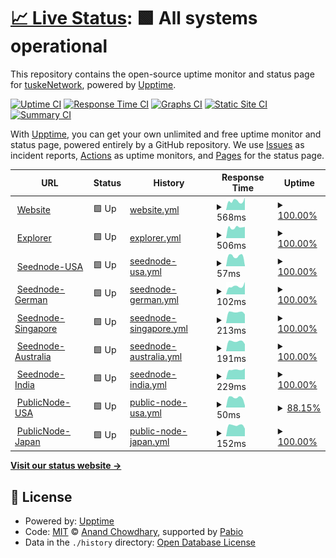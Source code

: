 # [📈 Live Status](https://uptime.tuske.network): <!--live status--> **🟩 All systems operational**

This repository contains the open-source uptime monitor and status page for [tuskeNetwork](https://tuske.network), powered by [Upptime](https://github.com/upptime/upptime).

[![Uptime CI](https://github.com/tuskeNetwork/tuskeUptime/workflows/Uptime%20CI/badge.svg)](https://github.com/tuskeNetwork/tuskeUptime/actions?query=workflow%3A%22Uptime+CI%22)
[![Response Time CI](https://github.com/tuskeNetwork/tuskeUptime/workflows/Response%20Time%20CI/badge.svg)](https://github.com/tuskeNetwork/tuskeUptime/actions?query=workflow%3A%22Response+Time+CI%22)
[![Graphs CI](https://github.com/tuskeNetwork/tuskeUptime/workflows/Graphs%20CI/badge.svg)](https://github.com/tuskeNetwork/tuskeUptime/actions?query=workflow%3A%22Graphs+CI%22)
[![Static Site CI](https://github.com/tuskeNetwork/tuskeUptime/workflows/Static%20Site%20CI/badge.svg)](https://github.com/tuskeNetwork/tuskeUptime/actions?query=workflow%3A%22Static+Site+CI%22)
[![Summary CI](https://github.com/tuskeNetwork/tuskeUptime/workflows/Summary%20CI/badge.svg)](https://github.com/tuskeNetwork/tuskeUptime/actions?query=workflow%3A%22Summary+CI%22)

With [Upptime](https://upptime.js.org), you can get your own unlimited and free uptime monitor and status page, powered entirely by a GitHub repository. We use [Issues](https://github.com/tuskeNetwork/tuskeUptime/issues) as incident reports, [Actions](https://github.com/tuskeNetwork/tuskeUptime/actions) as uptime monitors, and [Pages](https://uptime.tuske.network) for the status page.

<!--start: status pages-->
<!-- This summary is generated by Upptime (https://github.com/upptime/upptime) -->
<!-- Do not edit this manually, your changes will be overwritten -->
<!-- prettier-ignore -->
| URL | Status | History | Response Time | Uptime |
| --- | ------ | ------- | ------------- | ------ |
| <img alt="" src="https://icons.duckduckgo.com/ip3/tuske.network.ico" height="13"> [Website](https://tuske.network) | 🟩 Up | [website.yml](https://github.com/tuskeNetwork/tuskeUptime/commits/HEAD/history/website.yml) | <details><summary><img alt="Response time graph" src="./graphs/website/response-time-week.png" height="20"> 568ms</summary><br><a href="https://uptime.tuske.network/history/website"><img alt="Response time 642" src="https://img.shields.io/endpoint?url=https%3A%2F%2Fraw.githubusercontent.com%2FtuskeNetwork%2FtuskeUptime%2FHEAD%2Fapi%2Fwebsite%2Fresponse-time.json"></a><br><a href="https://uptime.tuske.network/history/website"><img alt="24-hour response time 791" src="https://img.shields.io/endpoint?url=https%3A%2F%2Fraw.githubusercontent.com%2FtuskeNetwork%2FtuskeUptime%2FHEAD%2Fapi%2Fwebsite%2Fresponse-time-day.json"></a><br><a href="https://uptime.tuske.network/history/website"><img alt="7-day response time 568" src="https://img.shields.io/endpoint?url=https%3A%2F%2Fraw.githubusercontent.com%2FtuskeNetwork%2FtuskeUptime%2FHEAD%2Fapi%2Fwebsite%2Fresponse-time-week.json"></a><br><a href="https://uptime.tuske.network/history/website"><img alt="30-day response time 636" src="https://img.shields.io/endpoint?url=https%3A%2F%2Fraw.githubusercontent.com%2FtuskeNetwork%2FtuskeUptime%2FHEAD%2Fapi%2Fwebsite%2Fresponse-time-month.json"></a><br><a href="https://uptime.tuske.network/history/website"><img alt="1-year response time 642" src="https://img.shields.io/endpoint?url=https%3A%2F%2Fraw.githubusercontent.com%2FtuskeNetwork%2FtuskeUptime%2FHEAD%2Fapi%2Fwebsite%2Fresponse-time-year.json"></a></details> | <details><summary><a href="https://uptime.tuske.network/history/website">100.00%</a></summary><a href="https://uptime.tuske.network/history/website"><img alt="All-time uptime 100.00%" src="https://img.shields.io/endpoint?url=https%3A%2F%2Fraw.githubusercontent.com%2FtuskeNetwork%2FtuskeUptime%2FHEAD%2Fapi%2Fwebsite%2Fuptime.json"></a><br><a href="https://uptime.tuske.network/history/website"><img alt="24-hour uptime 100.00%" src="https://img.shields.io/endpoint?url=https%3A%2F%2Fraw.githubusercontent.com%2FtuskeNetwork%2FtuskeUptime%2FHEAD%2Fapi%2Fwebsite%2Fuptime-day.json"></a><br><a href="https://uptime.tuske.network/history/website"><img alt="7-day uptime 100.00%" src="https://img.shields.io/endpoint?url=https%3A%2F%2Fraw.githubusercontent.com%2FtuskeNetwork%2FtuskeUptime%2FHEAD%2Fapi%2Fwebsite%2Fuptime-week.json"></a><br><a href="https://uptime.tuske.network/history/website"><img alt="30-day uptime 100.00%" src="https://img.shields.io/endpoint?url=https%3A%2F%2Fraw.githubusercontent.com%2FtuskeNetwork%2FtuskeUptime%2FHEAD%2Fapi%2Fwebsite%2Fuptime-month.json"></a><br><a href="https://uptime.tuske.network/history/website"><img alt="1-year uptime 100.00%" src="https://img.shields.io/endpoint?url=https%3A%2F%2Fraw.githubusercontent.com%2FtuskeNetwork%2FtuskeUptime%2FHEAD%2Fapi%2Fwebsite%2Fuptime-year.json"></a></details>
| <img alt="" src="https://icons.duckduckgo.com/ip3/explorer.tuske.network.ico" height="13"> [Explorer](https://explorer.tuske.network) | 🟩 Up | [explorer.yml](https://github.com/tuskeNetwork/tuskeUptime/commits/HEAD/history/explorer.yml) | <details><summary><img alt="Response time graph" src="./graphs/explorer/response-time-week.png" height="20"> 506ms</summary><br><a href="https://uptime.tuske.network/history/explorer"><img alt="Response time 527" src="https://img.shields.io/endpoint?url=https%3A%2F%2Fraw.githubusercontent.com%2FtuskeNetwork%2FtuskeUptime%2FHEAD%2Fapi%2Fexplorer%2Fresponse-time.json"></a><br><a href="https://uptime.tuske.network/history/explorer"><img alt="24-hour response time 533" src="https://img.shields.io/endpoint?url=https%3A%2F%2Fraw.githubusercontent.com%2FtuskeNetwork%2FtuskeUptime%2FHEAD%2Fapi%2Fexplorer%2Fresponse-time-day.json"></a><br><a href="https://uptime.tuske.network/history/explorer"><img alt="7-day response time 506" src="https://img.shields.io/endpoint?url=https%3A%2F%2Fraw.githubusercontent.com%2FtuskeNetwork%2FtuskeUptime%2FHEAD%2Fapi%2Fexplorer%2Fresponse-time-week.json"></a><br><a href="https://uptime.tuske.network/history/explorer"><img alt="30-day response time 572" src="https://img.shields.io/endpoint?url=https%3A%2F%2Fraw.githubusercontent.com%2FtuskeNetwork%2FtuskeUptime%2FHEAD%2Fapi%2Fexplorer%2Fresponse-time-month.json"></a><br><a href="https://uptime.tuske.network/history/explorer"><img alt="1-year response time 527" src="https://img.shields.io/endpoint?url=https%3A%2F%2Fraw.githubusercontent.com%2FtuskeNetwork%2FtuskeUptime%2FHEAD%2Fapi%2Fexplorer%2Fresponse-time-year.json"></a></details> | <details><summary><a href="https://uptime.tuske.network/history/explorer">100.00%</a></summary><a href="https://uptime.tuske.network/history/explorer"><img alt="All-time uptime 100.00%" src="https://img.shields.io/endpoint?url=https%3A%2F%2Fraw.githubusercontent.com%2FtuskeNetwork%2FtuskeUptime%2FHEAD%2Fapi%2Fexplorer%2Fuptime.json"></a><br><a href="https://uptime.tuske.network/history/explorer"><img alt="24-hour uptime 100.00%" src="https://img.shields.io/endpoint?url=https%3A%2F%2Fraw.githubusercontent.com%2FtuskeNetwork%2FtuskeUptime%2FHEAD%2Fapi%2Fexplorer%2Fuptime-day.json"></a><br><a href="https://uptime.tuske.network/history/explorer"><img alt="7-day uptime 100.00%" src="https://img.shields.io/endpoint?url=https%3A%2F%2Fraw.githubusercontent.com%2FtuskeNetwork%2FtuskeUptime%2FHEAD%2Fapi%2Fexplorer%2Fuptime-week.json"></a><br><a href="https://uptime.tuske.network/history/explorer"><img alt="30-day uptime 100.00%" src="https://img.shields.io/endpoint?url=https%3A%2F%2Fraw.githubusercontent.com%2FtuskeNetwork%2FtuskeUptime%2FHEAD%2Fapi%2Fexplorer%2Fuptime-month.json"></a><br><a href="https://uptime.tuske.network/history/explorer"><img alt="1-year uptime 100.00%" src="https://img.shields.io/endpoint?url=https%3A%2F%2Fraw.githubusercontent.com%2FtuskeNetwork%2FtuskeUptime%2FHEAD%2Fapi%2Fexplorer%2Fuptime-year.json"></a></details>
| <img alt="" src="https://icons.duckduckgo.com/ip3/null.ico" height="13"> [Seednode-USA](us.tuske.network) | 🟩 Up | [seednode-usa.yml](https://github.com/tuskeNetwork/tuskeUptime/commits/HEAD/history/seednode-usa.yml) | <details><summary><img alt="Response time graph" src="./graphs/seednode-usa/response-time-week.png" height="20"> 57ms</summary><br><a href="https://uptime.tuske.network/history/seednode-usa"><img alt="Response time 49" src="https://img.shields.io/endpoint?url=https%3A%2F%2Fraw.githubusercontent.com%2FtuskeNetwork%2FtuskeUptime%2FHEAD%2Fapi%2Fseednode-usa%2Fresponse-time.json"></a><br><a href="https://uptime.tuske.network/history/seednode-usa"><img alt="24-hour response time 2" src="https://img.shields.io/endpoint?url=https%3A%2F%2Fraw.githubusercontent.com%2FtuskeNetwork%2FtuskeUptime%2FHEAD%2Fapi%2Fseednode-usa%2Fresponse-time-day.json"></a><br><a href="https://uptime.tuske.network/history/seednode-usa"><img alt="7-day response time 57" src="https://img.shields.io/endpoint?url=https%3A%2F%2Fraw.githubusercontent.com%2FtuskeNetwork%2FtuskeUptime%2FHEAD%2Fapi%2Fseednode-usa%2Fresponse-time-week.json"></a><br><a href="https://uptime.tuske.network/history/seednode-usa"><img alt="30-day response time 53" src="https://img.shields.io/endpoint?url=https%3A%2F%2Fraw.githubusercontent.com%2FtuskeNetwork%2FtuskeUptime%2FHEAD%2Fapi%2Fseednode-usa%2Fresponse-time-month.json"></a><br><a href="https://uptime.tuske.network/history/seednode-usa"><img alt="1-year response time 49" src="https://img.shields.io/endpoint?url=https%3A%2F%2Fraw.githubusercontent.com%2FtuskeNetwork%2FtuskeUptime%2FHEAD%2Fapi%2Fseednode-usa%2Fresponse-time-year.json"></a></details> | <details><summary><a href="https://uptime.tuske.network/history/seednode-usa">100.00%</a></summary><a href="https://uptime.tuske.network/history/seednode-usa"><img alt="All-time uptime 99.86%" src="https://img.shields.io/endpoint?url=https%3A%2F%2Fraw.githubusercontent.com%2FtuskeNetwork%2FtuskeUptime%2FHEAD%2Fapi%2Fseednode-usa%2Fuptime.json"></a><br><a href="https://uptime.tuske.network/history/seednode-usa"><img alt="24-hour uptime 100.00%" src="https://img.shields.io/endpoint?url=https%3A%2F%2Fraw.githubusercontent.com%2FtuskeNetwork%2FtuskeUptime%2FHEAD%2Fapi%2Fseednode-usa%2Fuptime-day.json"></a><br><a href="https://uptime.tuske.network/history/seednode-usa"><img alt="7-day uptime 100.00%" src="https://img.shields.io/endpoint?url=https%3A%2F%2Fraw.githubusercontent.com%2FtuskeNetwork%2FtuskeUptime%2FHEAD%2Fapi%2Fseednode-usa%2Fuptime-week.json"></a><br><a href="https://uptime.tuske.network/history/seednode-usa"><img alt="30-day uptime 100.00%" src="https://img.shields.io/endpoint?url=https%3A%2F%2Fraw.githubusercontent.com%2FtuskeNetwork%2FtuskeUptime%2FHEAD%2Fapi%2Fseednode-usa%2Fuptime-month.json"></a><br><a href="https://uptime.tuske.network/history/seednode-usa"><img alt="1-year uptime 99.86%" src="https://img.shields.io/endpoint?url=https%3A%2F%2Fraw.githubusercontent.com%2FtuskeNetwork%2FtuskeUptime%2FHEAD%2Fapi%2Fseednode-usa%2Fuptime-year.json"></a></details>
| <img alt="" src="https://icons.duckduckgo.com/ip3/null.ico" height="13"> [Seednode-German](de.tuske.network) | 🟩 Up | [seednode-german.yml](https://github.com/tuskeNetwork/tuskeUptime/commits/HEAD/history/seednode-german.yml) | <details><summary><img alt="Response time graph" src="./graphs/seednode-german/response-time-week.png" height="20"> 102ms</summary><br><a href="https://uptime.tuske.network/history/seednode-german"><img alt="Response time 111" src="https://img.shields.io/endpoint?url=https%3A%2F%2Fraw.githubusercontent.com%2FtuskeNetwork%2FtuskeUptime%2FHEAD%2Fapi%2Fseednode-german%2Fresponse-time.json"></a><br><a href="https://uptime.tuske.network/history/seednode-german"><img alt="24-hour response time 156" src="https://img.shields.io/endpoint?url=https%3A%2F%2Fraw.githubusercontent.com%2FtuskeNetwork%2FtuskeUptime%2FHEAD%2Fapi%2Fseednode-german%2Fresponse-time-day.json"></a><br><a href="https://uptime.tuske.network/history/seednode-german"><img alt="7-day response time 102" src="https://img.shields.io/endpoint?url=https%3A%2F%2Fraw.githubusercontent.com%2FtuskeNetwork%2FtuskeUptime%2FHEAD%2Fapi%2Fseednode-german%2Fresponse-time-week.json"></a><br><a href="https://uptime.tuske.network/history/seednode-german"><img alt="30-day response time 108" src="https://img.shields.io/endpoint?url=https%3A%2F%2Fraw.githubusercontent.com%2FtuskeNetwork%2FtuskeUptime%2FHEAD%2Fapi%2Fseednode-german%2Fresponse-time-month.json"></a><br><a href="https://uptime.tuske.network/history/seednode-german"><img alt="1-year response time 111" src="https://img.shields.io/endpoint?url=https%3A%2F%2Fraw.githubusercontent.com%2FtuskeNetwork%2FtuskeUptime%2FHEAD%2Fapi%2Fseednode-german%2Fresponse-time-year.json"></a></details> | <details><summary><a href="https://uptime.tuske.network/history/seednode-german">100.00%</a></summary><a href="https://uptime.tuske.network/history/seednode-german"><img alt="All-time uptime 99.91%" src="https://img.shields.io/endpoint?url=https%3A%2F%2Fraw.githubusercontent.com%2FtuskeNetwork%2FtuskeUptime%2FHEAD%2Fapi%2Fseednode-german%2Fuptime.json"></a><br><a href="https://uptime.tuske.network/history/seednode-german"><img alt="24-hour uptime 100.00%" src="https://img.shields.io/endpoint?url=https%3A%2F%2Fraw.githubusercontent.com%2FtuskeNetwork%2FtuskeUptime%2FHEAD%2Fapi%2Fseednode-german%2Fuptime-day.json"></a><br><a href="https://uptime.tuske.network/history/seednode-german"><img alt="7-day uptime 100.00%" src="https://img.shields.io/endpoint?url=https%3A%2F%2Fraw.githubusercontent.com%2FtuskeNetwork%2FtuskeUptime%2FHEAD%2Fapi%2Fseednode-german%2Fuptime-week.json"></a><br><a href="https://uptime.tuske.network/history/seednode-german"><img alt="30-day uptime 100.00%" src="https://img.shields.io/endpoint?url=https%3A%2F%2Fraw.githubusercontent.com%2FtuskeNetwork%2FtuskeUptime%2FHEAD%2Fapi%2Fseednode-german%2Fuptime-month.json"></a><br><a href="https://uptime.tuske.network/history/seednode-german"><img alt="1-year uptime 99.91%" src="https://img.shields.io/endpoint?url=https%3A%2F%2Fraw.githubusercontent.com%2FtuskeNetwork%2FtuskeUptime%2FHEAD%2Fapi%2Fseednode-german%2Fuptime-year.json"></a></details>
| <img alt="" src="https://icons.duckduckgo.com/ip3/null.ico" height="13"> [Seednode-Singapore](sg.tuske.network) | 🟩 Up | [seednode-singapore.yml](https://github.com/tuskeNetwork/tuskeUptime/commits/HEAD/history/seednode-singapore.yml) | <details><summary><img alt="Response time graph" src="./graphs/seednode-singapore/response-time-week.png" height="20"> 213ms</summary><br><a href="https://uptime.tuske.network/history/seednode-singapore"><img alt="Response time 207" src="https://img.shields.io/endpoint?url=https%3A%2F%2Fraw.githubusercontent.com%2FtuskeNetwork%2FtuskeUptime%2FHEAD%2Fapi%2Fseednode-singapore%2Fresponse-time.json"></a><br><a href="https://uptime.tuske.network/history/seednode-singapore"><img alt="24-hour response time 173" src="https://img.shields.io/endpoint?url=https%3A%2F%2Fraw.githubusercontent.com%2FtuskeNetwork%2FtuskeUptime%2FHEAD%2Fapi%2Fseednode-singapore%2Fresponse-time-day.json"></a><br><a href="https://uptime.tuske.network/history/seednode-singapore"><img alt="7-day response time 213" src="https://img.shields.io/endpoint?url=https%3A%2F%2Fraw.githubusercontent.com%2FtuskeNetwork%2FtuskeUptime%2FHEAD%2Fapi%2Fseednode-singapore%2Fresponse-time-week.json"></a><br><a href="https://uptime.tuske.network/history/seednode-singapore"><img alt="30-day response time 209" src="https://img.shields.io/endpoint?url=https%3A%2F%2Fraw.githubusercontent.com%2FtuskeNetwork%2FtuskeUptime%2FHEAD%2Fapi%2Fseednode-singapore%2Fresponse-time-month.json"></a><br><a href="https://uptime.tuske.network/history/seednode-singapore"><img alt="1-year response time 207" src="https://img.shields.io/endpoint?url=https%3A%2F%2Fraw.githubusercontent.com%2FtuskeNetwork%2FtuskeUptime%2FHEAD%2Fapi%2Fseednode-singapore%2Fresponse-time-year.json"></a></details> | <details><summary><a href="https://uptime.tuske.network/history/seednode-singapore">100.00%</a></summary><a href="https://uptime.tuske.network/history/seednode-singapore"><img alt="All-time uptime 99.97%" src="https://img.shields.io/endpoint?url=https%3A%2F%2Fraw.githubusercontent.com%2FtuskeNetwork%2FtuskeUptime%2FHEAD%2Fapi%2Fseednode-singapore%2Fuptime.json"></a><br><a href="https://uptime.tuske.network/history/seednode-singapore"><img alt="24-hour uptime 100.00%" src="https://img.shields.io/endpoint?url=https%3A%2F%2Fraw.githubusercontent.com%2FtuskeNetwork%2FtuskeUptime%2FHEAD%2Fapi%2Fseednode-singapore%2Fuptime-day.json"></a><br><a href="https://uptime.tuske.network/history/seednode-singapore"><img alt="7-day uptime 100.00%" src="https://img.shields.io/endpoint?url=https%3A%2F%2Fraw.githubusercontent.com%2FtuskeNetwork%2FtuskeUptime%2FHEAD%2Fapi%2Fseednode-singapore%2Fuptime-week.json"></a><br><a href="https://uptime.tuske.network/history/seednode-singapore"><img alt="30-day uptime 100.00%" src="https://img.shields.io/endpoint?url=https%3A%2F%2Fraw.githubusercontent.com%2FtuskeNetwork%2FtuskeUptime%2FHEAD%2Fapi%2Fseednode-singapore%2Fuptime-month.json"></a><br><a href="https://uptime.tuske.network/history/seednode-singapore"><img alt="1-year uptime 99.97%" src="https://img.shields.io/endpoint?url=https%3A%2F%2Fraw.githubusercontent.com%2FtuskeNetwork%2FtuskeUptime%2FHEAD%2Fapi%2Fseednode-singapore%2Fuptime-year.json"></a></details>
| <img alt="" src="https://icons.duckduckgo.com/ip3/null.ico" height="13"> [Seednode-Australia](au.tuske.network) | 🟩 Up | [seednode-australia.yml](https://github.com/tuskeNetwork/tuskeUptime/commits/HEAD/history/seednode-australia.yml) | <details><summary><img alt="Response time graph" src="./graphs/seednode-australia/response-time-week.png" height="20"> 191ms</summary><br><a href="https://uptime.tuske.network/history/seednode-australia"><img alt="Response time 182" src="https://img.shields.io/endpoint?url=https%3A%2F%2Fraw.githubusercontent.com%2FtuskeNetwork%2FtuskeUptime%2FHEAD%2Fapi%2Fseednode-australia%2Fresponse-time.json"></a><br><a href="https://uptime.tuske.network/history/seednode-australia"><img alt="24-hour response time 138" src="https://img.shields.io/endpoint?url=https%3A%2F%2Fraw.githubusercontent.com%2FtuskeNetwork%2FtuskeUptime%2FHEAD%2Fapi%2Fseednode-australia%2Fresponse-time-day.json"></a><br><a href="https://uptime.tuske.network/history/seednode-australia"><img alt="7-day response time 191" src="https://img.shields.io/endpoint?url=https%3A%2F%2Fraw.githubusercontent.com%2FtuskeNetwork%2FtuskeUptime%2FHEAD%2Fapi%2Fseednode-australia%2Fresponse-time-week.json"></a><br><a href="https://uptime.tuske.network/history/seednode-australia"><img alt="30-day response time 185" src="https://img.shields.io/endpoint?url=https%3A%2F%2Fraw.githubusercontent.com%2FtuskeNetwork%2FtuskeUptime%2FHEAD%2Fapi%2Fseednode-australia%2Fresponse-time-month.json"></a><br><a href="https://uptime.tuske.network/history/seednode-australia"><img alt="1-year response time 182" src="https://img.shields.io/endpoint?url=https%3A%2F%2Fraw.githubusercontent.com%2FtuskeNetwork%2FtuskeUptime%2FHEAD%2Fapi%2Fseednode-australia%2Fresponse-time-year.json"></a></details> | <details><summary><a href="https://uptime.tuske.network/history/seednode-australia">100.00%</a></summary><a href="https://uptime.tuske.network/history/seednode-australia"><img alt="All-time uptime 99.94%" src="https://img.shields.io/endpoint?url=https%3A%2F%2Fraw.githubusercontent.com%2FtuskeNetwork%2FtuskeUptime%2FHEAD%2Fapi%2Fseednode-australia%2Fuptime.json"></a><br><a href="https://uptime.tuske.network/history/seednode-australia"><img alt="24-hour uptime 100.00%" src="https://img.shields.io/endpoint?url=https%3A%2F%2Fraw.githubusercontent.com%2FtuskeNetwork%2FtuskeUptime%2FHEAD%2Fapi%2Fseednode-australia%2Fuptime-day.json"></a><br><a href="https://uptime.tuske.network/history/seednode-australia"><img alt="7-day uptime 100.00%" src="https://img.shields.io/endpoint?url=https%3A%2F%2Fraw.githubusercontent.com%2FtuskeNetwork%2FtuskeUptime%2FHEAD%2Fapi%2Fseednode-australia%2Fuptime-week.json"></a><br><a href="https://uptime.tuske.network/history/seednode-australia"><img alt="30-day uptime 100.00%" src="https://img.shields.io/endpoint?url=https%3A%2F%2Fraw.githubusercontent.com%2FtuskeNetwork%2FtuskeUptime%2FHEAD%2Fapi%2Fseednode-australia%2Fuptime-month.json"></a><br><a href="https://uptime.tuske.network/history/seednode-australia"><img alt="1-year uptime 99.94%" src="https://img.shields.io/endpoint?url=https%3A%2F%2Fraw.githubusercontent.com%2FtuskeNetwork%2FtuskeUptime%2FHEAD%2Fapi%2Fseednode-australia%2Fuptime-year.json"></a></details>
| <img alt="" src="https://icons.duckduckgo.com/ip3/null.ico" height="13"> [Seednode-India](in.tuske.network) | 🟩 Up | [seednode-india.yml](https://github.com/tuskeNetwork/tuskeUptime/commits/HEAD/history/seednode-india.yml) | <details><summary><img alt="Response time graph" src="./graphs/seednode-india/response-time-week.png" height="20"> 229ms</summary><br><a href="https://uptime.tuske.network/history/seednode-india"><img alt="Response time 240" src="https://img.shields.io/endpoint?url=https%3A%2F%2Fraw.githubusercontent.com%2FtuskeNetwork%2FtuskeUptime%2FHEAD%2Fapi%2Fseednode-india%2Fresponse-time.json"></a><br><a href="https://uptime.tuske.network/history/seednode-india"><img alt="24-hour response time 257" src="https://img.shields.io/endpoint?url=https%3A%2F%2Fraw.githubusercontent.com%2FtuskeNetwork%2FtuskeUptime%2FHEAD%2Fapi%2Fseednode-india%2Fresponse-time-day.json"></a><br><a href="https://uptime.tuske.network/history/seednode-india"><img alt="7-day response time 229" src="https://img.shields.io/endpoint?url=https%3A%2F%2Fraw.githubusercontent.com%2FtuskeNetwork%2FtuskeUptime%2FHEAD%2Fapi%2Fseednode-india%2Fresponse-time-week.json"></a><br><a href="https://uptime.tuske.network/history/seednode-india"><img alt="30-day response time 238" src="https://img.shields.io/endpoint?url=https%3A%2F%2Fraw.githubusercontent.com%2FtuskeNetwork%2FtuskeUptime%2FHEAD%2Fapi%2Fseednode-india%2Fresponse-time-month.json"></a><br><a href="https://uptime.tuske.network/history/seednode-india"><img alt="1-year response time 240" src="https://img.shields.io/endpoint?url=https%3A%2F%2Fraw.githubusercontent.com%2FtuskeNetwork%2FtuskeUptime%2FHEAD%2Fapi%2Fseednode-india%2Fresponse-time-year.json"></a></details> | <details><summary><a href="https://uptime.tuske.network/history/seednode-india">100.00%</a></summary><a href="https://uptime.tuske.network/history/seednode-india"><img alt="All-time uptime 99.86%" src="https://img.shields.io/endpoint?url=https%3A%2F%2Fraw.githubusercontent.com%2FtuskeNetwork%2FtuskeUptime%2FHEAD%2Fapi%2Fseednode-india%2Fuptime.json"></a><br><a href="https://uptime.tuske.network/history/seednode-india"><img alt="24-hour uptime 100.00%" src="https://img.shields.io/endpoint?url=https%3A%2F%2Fraw.githubusercontent.com%2FtuskeNetwork%2FtuskeUptime%2FHEAD%2Fapi%2Fseednode-india%2Fuptime-day.json"></a><br><a href="https://uptime.tuske.network/history/seednode-india"><img alt="7-day uptime 100.00%" src="https://img.shields.io/endpoint?url=https%3A%2F%2Fraw.githubusercontent.com%2FtuskeNetwork%2FtuskeUptime%2FHEAD%2Fapi%2Fseednode-india%2Fuptime-week.json"></a><br><a href="https://uptime.tuske.network/history/seednode-india"><img alt="30-day uptime 100.00%" src="https://img.shields.io/endpoint?url=https%3A%2F%2Fraw.githubusercontent.com%2FtuskeNetwork%2FtuskeUptime%2FHEAD%2Fapi%2Fseednode-india%2Fuptime-month.json"></a><br><a href="https://uptime.tuske.network/history/seednode-india"><img alt="1-year uptime 99.86%" src="https://img.shields.io/endpoint?url=https%3A%2F%2Fraw.githubusercontent.com%2FtuskeNetwork%2FtuskeUptime%2FHEAD%2Fapi%2Fseednode-india%2Fuptime-year.json"></a></details>
| <img alt="" src="https://icons.duckduckgo.com/ip3/null.ico" height="13"> [PublicNode-USA](node-us.tuske.network) | 🟩 Up | [public-node-usa.yml](https://github.com/tuskeNetwork/tuskeUptime/commits/HEAD/history/public-node-usa.yml) | <details><summary><img alt="Response time graph" src="./graphs/public-node-usa/response-time-week.png" height="20"> 50ms</summary><br><a href="https://uptime.tuske.network/history/public-node-usa"><img alt="Response time 45" src="https://img.shields.io/endpoint?url=https%3A%2F%2Fraw.githubusercontent.com%2FtuskeNetwork%2FtuskeUptime%2FHEAD%2Fapi%2Fpublic-node-usa%2Fresponse-time.json"></a><br><a href="https://uptime.tuske.network/history/public-node-usa"><img alt="24-hour response time 31" src="https://img.shields.io/endpoint?url=https%3A%2F%2Fraw.githubusercontent.com%2FtuskeNetwork%2FtuskeUptime%2FHEAD%2Fapi%2Fpublic-node-usa%2Fresponse-time-day.json"></a><br><a href="https://uptime.tuske.network/history/public-node-usa"><img alt="7-day response time 50" src="https://img.shields.io/endpoint?url=https%3A%2F%2Fraw.githubusercontent.com%2FtuskeNetwork%2FtuskeUptime%2FHEAD%2Fapi%2Fpublic-node-usa%2Fresponse-time-week.json"></a><br><a href="https://uptime.tuske.network/history/public-node-usa"><img alt="30-day response time 48" src="https://img.shields.io/endpoint?url=https%3A%2F%2Fraw.githubusercontent.com%2FtuskeNetwork%2FtuskeUptime%2FHEAD%2Fapi%2Fpublic-node-usa%2Fresponse-time-month.json"></a><br><a href="https://uptime.tuske.network/history/public-node-usa"><img alt="1-year response time 45" src="https://img.shields.io/endpoint?url=https%3A%2F%2Fraw.githubusercontent.com%2FtuskeNetwork%2FtuskeUptime%2FHEAD%2Fapi%2Fpublic-node-usa%2Fresponse-time-year.json"></a></details> | <details><summary><a href="https://uptime.tuske.network/history/public-node-usa">88.15%</a></summary><a href="https://uptime.tuske.network/history/public-node-usa"><img alt="All-time uptime 98.45%" src="https://img.shields.io/endpoint?url=https%3A%2F%2Fraw.githubusercontent.com%2FtuskeNetwork%2FtuskeUptime%2FHEAD%2Fapi%2Fpublic-node-usa%2Fuptime.json"></a><br><a href="https://uptime.tuske.network/history/public-node-usa"><img alt="24-hour uptime 49.27%" src="https://img.shields.io/endpoint?url=https%3A%2F%2Fraw.githubusercontent.com%2FtuskeNetwork%2FtuskeUptime%2FHEAD%2Fapi%2Fpublic-node-usa%2Fuptime-day.json"></a><br><a href="https://uptime.tuske.network/history/public-node-usa"><img alt="7-day uptime 88.15%" src="https://img.shields.io/endpoint?url=https%3A%2F%2Fraw.githubusercontent.com%2FtuskeNetwork%2FtuskeUptime%2FHEAD%2Fapi%2Fpublic-node-usa%2Fuptime-week.json"></a><br><a href="https://uptime.tuske.network/history/public-node-usa"><img alt="30-day uptime 97.27%" src="https://img.shields.io/endpoint?url=https%3A%2F%2Fraw.githubusercontent.com%2FtuskeNetwork%2FtuskeUptime%2FHEAD%2Fapi%2Fpublic-node-usa%2Fuptime-month.json"></a><br><a href="https://uptime.tuske.network/history/public-node-usa"><img alt="1-year uptime 98.45%" src="https://img.shields.io/endpoint?url=https%3A%2F%2Fraw.githubusercontent.com%2FtuskeNetwork%2FtuskeUptime%2FHEAD%2Fapi%2Fpublic-node-usa%2Fuptime-year.json"></a></details>
| <img alt="" src="https://icons.duckduckgo.com/ip3/null.ico" height="13"> [PublicNode-Japan](node-jp.tuske.network) | 🟩 Up | [public-node-japan.yml](https://github.com/tuskeNetwork/tuskeUptime/commits/HEAD/history/public-node-japan.yml) | <details><summary><img alt="Response time graph" src="./graphs/public-node-japan/response-time-week.png" height="20"> 152ms</summary><br><a href="https://uptime.tuske.network/history/public-node-japan"><img alt="Response time 143" src="https://img.shields.io/endpoint?url=https%3A%2F%2Fraw.githubusercontent.com%2FtuskeNetwork%2FtuskeUptime%2FHEAD%2Fapi%2Fpublic-node-japan%2Fresponse-time.json"></a><br><a href="https://uptime.tuske.network/history/public-node-japan"><img alt="24-hour response time 106" src="https://img.shields.io/endpoint?url=https%3A%2F%2Fraw.githubusercontent.com%2FtuskeNetwork%2FtuskeUptime%2FHEAD%2Fapi%2Fpublic-node-japan%2Fresponse-time-day.json"></a><br><a href="https://uptime.tuske.network/history/public-node-japan"><img alt="7-day response time 152" src="https://img.shields.io/endpoint?url=https%3A%2F%2Fraw.githubusercontent.com%2FtuskeNetwork%2FtuskeUptime%2FHEAD%2Fapi%2Fpublic-node-japan%2Fresponse-time-week.json"></a><br><a href="https://uptime.tuske.network/history/public-node-japan"><img alt="30-day response time 147" src="https://img.shields.io/endpoint?url=https%3A%2F%2Fraw.githubusercontent.com%2FtuskeNetwork%2FtuskeUptime%2FHEAD%2Fapi%2Fpublic-node-japan%2Fresponse-time-month.json"></a><br><a href="https://uptime.tuske.network/history/public-node-japan"><img alt="1-year response time 143" src="https://img.shields.io/endpoint?url=https%3A%2F%2Fraw.githubusercontent.com%2FtuskeNetwork%2FtuskeUptime%2FHEAD%2Fapi%2Fpublic-node-japan%2Fresponse-time-year.json"></a></details> | <details><summary><a href="https://uptime.tuske.network/history/public-node-japan">100.00%</a></summary><a href="https://uptime.tuske.network/history/public-node-japan"><img alt="All-time uptime 98.23%" src="https://img.shields.io/endpoint?url=https%3A%2F%2Fraw.githubusercontent.com%2FtuskeNetwork%2FtuskeUptime%2FHEAD%2Fapi%2Fpublic-node-japan%2Fuptime.json"></a><br><a href="https://uptime.tuske.network/history/public-node-japan"><img alt="24-hour uptime 100.00%" src="https://img.shields.io/endpoint?url=https%3A%2F%2Fraw.githubusercontent.com%2FtuskeNetwork%2FtuskeUptime%2FHEAD%2Fapi%2Fpublic-node-japan%2Fuptime-day.json"></a><br><a href="https://uptime.tuske.network/history/public-node-japan"><img alt="7-day uptime 100.00%" src="https://img.shields.io/endpoint?url=https%3A%2F%2Fraw.githubusercontent.com%2FtuskeNetwork%2FtuskeUptime%2FHEAD%2Fapi%2Fpublic-node-japan%2Fuptime-week.json"></a><br><a href="https://uptime.tuske.network/history/public-node-japan"><img alt="30-day uptime 96.65%" src="https://img.shields.io/endpoint?url=https%3A%2F%2Fraw.githubusercontent.com%2FtuskeNetwork%2FtuskeUptime%2FHEAD%2Fapi%2Fpublic-node-japan%2Fuptime-month.json"></a><br><a href="https://uptime.tuske.network/history/public-node-japan"><img alt="1-year uptime 98.23%" src="https://img.shields.io/endpoint?url=https%3A%2F%2Fraw.githubusercontent.com%2FtuskeNetwork%2FtuskeUptime%2FHEAD%2Fapi%2Fpublic-node-japan%2Fuptime-year.json"></a></details>

<!--end: status pages-->

[**Visit our status website →**](https://uptime.tuske.network)

## 📄 License

- Powered by: [Upptime](https://github.com/upptime/upptime)
- Code: [MIT](./LICENSE) © [Anand Chowdhary](https://anandchowdhary.com), supported by [Pabio](https://pabio.com)
- Data in the `./history` directory: [Open Database License](https://opendatacommons.org/licenses/odbl/1-0/)
